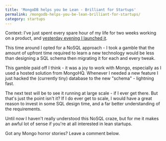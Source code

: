 ```yaml
---
title: 'MongoDB helps you be Lean - Brilliant for Startups'
permalink: /mongodb-helps-you-be-lean-brilliant-for-startups/
category: startups
---
```

Context: I've just spent every spare hour of my life for two weeks working on a product, and <a href="http://secure.minutemate.co.uk/minutes-and-data-usage-alerts/" target="_blank">yesterday evening I launched it</a>.

This time around I opted for a NoSQL approach - I took a gamble that the amount of upfront time required to learn a new technology would be less than designing a SQL schema then migrating it for each and every tweak.

This gamble paid off I think - it was a joy to work with Mongo, especially as I used a hosted solution from MongoHQ. Whenever I needed a new feature I just hacked the (currently tiny) database to the new "schema" - lightning fast.

The next test will be to see it running at large scale - if I ever get there. But that's just the point isn't it? If I do ever get to scale, I would have a great reason to invest in some SQL design time, and a far better understanding of the requirements.

Until now I haven't really understood this NoSQL craze, but for me it makes an awful lot of sense if you're at all interested in lean startups.

Got any Mongo horror stories? Leave a comment below.
